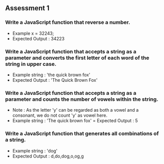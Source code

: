 ## Assessment 1

### Write a JavaScript function that reverse a number.
- Example x = 32243;
- Expected Output : 34223

### Write a JavaScript function that accepts a string as a parameter and converts the first letter of each word of the string in upper case.
- Example string : 'the quick brown fox'
- Expected Output : 'The Quick Brown Fox'

### Write a JavaScript function that accepts a string as a parameter and counts the number of vowels within the string.
- Note : As the letter 'y' can be regarded as both a vowel and a consonant, we do not count 'y' as vowel here.
- Example string : 'The quick brown fox'
= Expected Output : 5


### Write a JavaScript function that generates all combinations of a string.
- Example string : 'dog'
- Expected Output : d,do,dog,o,og,g 